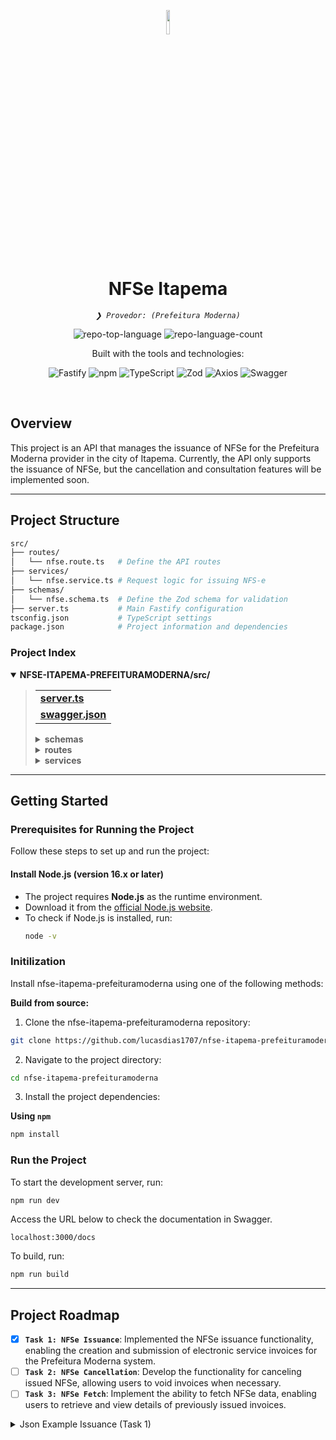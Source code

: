 <p align="center">
    <img src="https://prefeituramoderna.com.br/assets/images/logo-icon-dark.png" align="center" width="10%">
</p>
<p align="center"><h1 align="center">NFSe Itapema </h1></p>
<p align="center">
	<em><code>❯ Provedor: (Prefeitura Moderna)</code></em>
</p>
<p align="center">
	<img src="https://img.shields.io/github/languages/top/lucasdias1707/nfse-itapema-prefeituramoderna?style=flat&color=0080ff" alt="repo-top-language">
	<img src="https://img.shields.io/github/languages/count/lucasdias1707/nfse-itapema-prefeituramoderna?style=flat&color=0080ff" alt="repo-language-count">
</p>
<p align="center">Built with the tools and technologies:</p>
<p align="center">
	<img src="https://img.shields.io/badge/Fastify-000000.svg?style=flat&logo=Fastify&logoColor=white" alt="Fastify">
	<img src="https://img.shields.io/badge/npm-CB3837.svg?style=flat&logo=npm&logoColor=white" alt="npm">
	<img src="https://img.shields.io/badge/TypeScript-3178C6.svg?style=flat&logo=TypeScript&logoColor=white" alt="TypeScript">
	<img src="https://img.shields.io/badge/Zod-3E67B1.svg?style=flat&logo=Zod&logoColor=white" alt="Zod">
	<img src="https://img.shields.io/badge/Axios-5A29E4.svg?style=flat&logo=Axios&logoColor=white" alt="Axios">
	<img src="https://img.shields.io/badge/-Swagger-%23Clojure?style=flat&logo=swagger&logoColor=black" alt="Swagger">
</p>
<br>

## Overview

This project is an API that manages the issuance of NFSe for the Prefeitura Moderna provider in the city of Itapema. Currently, the API only supports the issuance of NFSe, but the cancellation and consultation features will be implemented soon.

---

## Project Structure

```sh
src/
├── routes/
│   └── nfse.route.ts   # Define the API routes
├── services/
│   └── nfse.service.ts # Request logic for issuing NFS-e
├── schemas/
│   └── nfse.schema.ts  # Define the Zod schema for validation
├── server.ts           # Main Fastify configuration
tsconfig.json           # TypeScript settings
package.json            # Project information and dependencies
```

### Project Index

<details open>
	<summary>
    <b>NFSE-ITAPEMA-PREFEITURAMODERNA/src/ </b>
    </summary>
		<blockquote>
			<table>
			<tr>
				<td><b><a href='https://github.com/lucasdias1707/nfse-itapema-prefeituramoderna/blob/master/src/server.ts'>server.ts</a></b></td>
			</tr>
			<tr>
				<td><b><a href='https://github.com/lucasdias1707/nfse-itapema-prefeituramoderna/blob/master/src/swagger.json'>swagger.json</a></b></td>
			</tr>
			</table>
			<details>
				<summary><b>schemas</b></summary>
				<blockquote>
					<table>
					<tr>
						<td><b><a href='https://github.com/lucasdias1707/nfse-itapema-prefeituramoderna/blob/master/src/schemas/nfse.schema.ts'>nfse.schema.ts</a></b></td>
					</tr>
					</table>
				</blockquote>
			</details>
			<details>
				<summary><b>routes</b></summary>
				<blockquote>
					<table>
					<tr>
						<td><b><a href='https://github.com/lucasdias1707/nfse-itapema-prefeituramoderna/blob/master/src/routes/nfse.route.ts'>nfse.route.ts</a></b></td>
					</tr>
					</table>
				</blockquote>
			</details>
			<details>
				<summary><b>services</b></summary>
				<blockquote>
					<table>
					<tr>
						<td><b><a href='https://github.com/lucasdias1707/nfse-itapema-prefeituramoderna/blob/master/src/services/nfse.service.ts'>nfse.service.ts</a></b></td>
					</tr>
					</table>
				</blockquote>
			</details>
		</blockquote>
</details>

---

## Getting Started

### Prerequisites for Running the Project

Follow these steps to set up and run the project:

#### Install Node.js (version 16.x or later)

- The project requires **Node.js** as the runtime environment.
- Download it from the [official Node.js website](https://nodejs.org/).
- To check if Node.js is installed, run:
  ```bash
  node -v
  ```

### Initilization

Install nfse-itapema-prefeituramoderna using one of the following methods:

**Build from source:**

1. Clone the nfse-itapema-prefeituramoderna repository:

```sh
git clone https://github.com/lucasdias1707/nfse-itapema-prefeituramoderna
```

2. Navigate to the project directory:

```sh
cd nfse-itapema-prefeituramoderna
```

3. Install the project dependencies:

**Using `npm`**

```ts
npm install
```

### Run the Project

To start the development server, run:

```javascript
npm run dev
```

Access the URL below to check the documentation in Swagger.

```
localhost:3000/docs
```

To build, run:

```typescript
npm run build
```

---

## Project Roadmap

- [x] **`Task 1: NFSe Issuance`**: Implemented the NFSe issuance functionality, enabling the creation and submission of electronic service invoices for the Prefeitura Moderna system.
- [ ] **`Task 2: NFSe Cancellation`**: Develop the functionality for canceling issued NFSe, allowing users to void invoices when necessary.
- [ ] **`Task 3: NFSe Fetch`**: Implement the ability to fetch NFSe data, enabling users to retrieve and view details of previously issued invoices.

<details>
    <summary>Json Example Issuance (Task 1)</summary>
    
  ```json
  {
    "ambiente": "homologacao",
    "securityKey": "{TOKEN}",
    "dadosNfse": {
      "DadosNota": {
        "MunicipioPrestacao": "4210803",
        "NaturezaOperacao": 2,
        "IssRetido": "N",
        "Observacoes": "Serviço prestado conforme contrato.",
        "Atividade": {
          "Codigo": 100585,
          "CodigoCnae": "3821100",
          "CodigoLc116": "0709"
        },
        "Prestador": {
          "InscricaoMunicipal": "670"
        },
        "Tomador": {
          "TipoPessoa": "F",
          "NrDocumento": "85755442096",
          "RazaoSocial": "Cliente teste",
          "Endereco": {
            "Logradouro": "rua 123",
            "Numero": "123",
            "Bairro": "meia praia",
            "Municipio": "6102000",
            "Cep": "88220000"
          }
        },
        "Rps": {
          "Numero": "5584",
          "Serie": "1",
          "Tipo": 1,
          "DataEmissao": "2024-11-27"
        },
        "Servicos": [
          {
            "Unidade": "un",
            "Quantidade": 1.0,
            "Descricao": "diaria",
            "ValorUnitario": 10.00
          }
        ],
        "Valores": {
          "ValorServicos": 10.00,
          "ValorDeducoes": 0.00,
          "ValorOutrasDeducoes": 0.00,
          "ValorPis": 0.00,
          "ValorCofins": 0.00,
          "ValorInss": 0.00,
          "ValorIr": 0.00,
          "ValorCsll": 0.00,
          "OutrasRetencoes": 0.00,
          "DescontoIncondicionado": 0.00,
          "DescontoCondicionado": 0.00,
          "BaseCalculo": 10.00,
          "Aliquota": 3.0000,
          "ValorIss": 0.30
        }
      }
    }
  }
  ```

</details>
